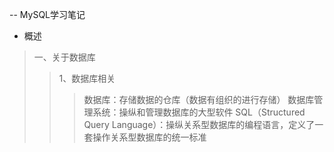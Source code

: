 -- MySQL学习笔记

- 概述 

> 一、关于数据库
>> 1、数据库相关
>>> 数据库：存储数据的仓库（数据有组织的进行存储）
>>> 数据库管理系统：操纵和管理数据库的大型软件
>>> SQL（Structured Query Language）：操纵关系型数据库的编程语言，定义了一套操作关系型数据库的统一标准
